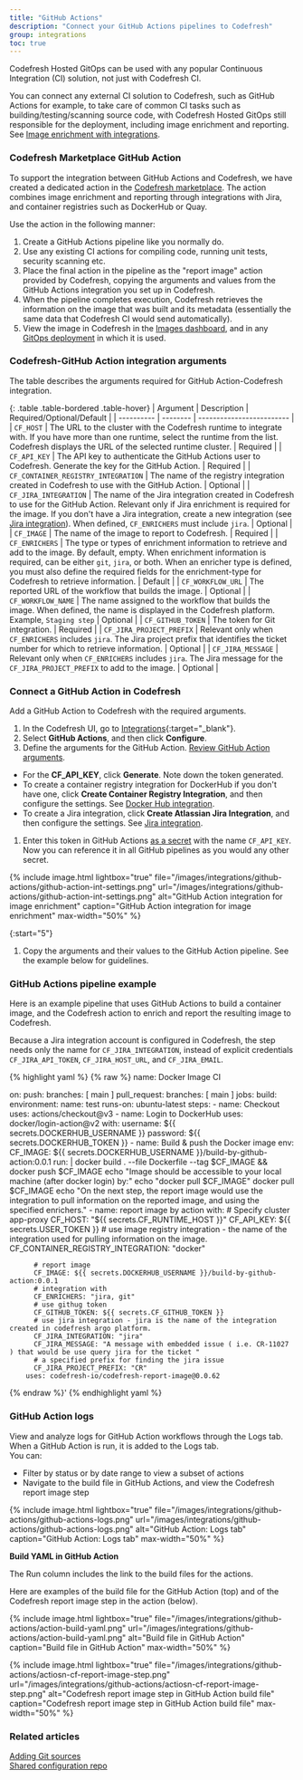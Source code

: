 ```yaml
---
title: "GitHub Actions"
description: "Connect your GitHub Actions pipelines to Codefresh"
group: integrations
toc: true
---
```


Codefresh Hosted GitOps can be used with any popular Continuous Integration (CI) solution, not just with Codefresh CI.

You can connect any external CI solution to Codefresh, such as GitHub Actions for example, to take care of common CI tasks such as building/testing/scanning source code, with Codefresh Hosted GitOps still responsible for the deployment, including image enrichment and reporting.  
See [Image enrichment with integrations]({{site.baseurl}}/docs/integrations/image-enrichment-overview/).


### Codefresh Marketplace GitHub Action 

To support the integration between GitHub Actions and Codefresh, we have created a dedicated action in the [Codefresh marketplace](https://github.com/marketplace/actions/csdp-report-image). The action combines image enrichment and reporting through integrations with Jira, and container registries such as DockerHub or Quay.

Use the action in the following manner:

1. Create a GitHub Actions pipeline like you normally do.
1. Use any existing CI actions for compiling code, running unit tests, security scanning etc.
1. Place the final action in the pipeline as the "report image" action provided by Codefresh, copying the arguments and values from the GitHub Actions integration you set up in Codefresh.
1. When the pipeline completes execution, Codefresh retrieves the information on the image that was built and its metadata (essentially the same
data that Codefresh CI would send automatically).
1. View the image in Codefresh in the [Images dashboard]({{site.baseurl}}/docs/deployment/images/), and in any [GitOps deployment]({{site.baseurl}}/docs/deployment/applications-dashboard/) in which it is used.

 

### Codefresh-GitHub Action integration arguments
The table describes the arguments required for GitHub Action-Codefresh integration. 


 {: .table .table-bordered .table-hover}
| Argument  | Description     | Required/Optional/Default |
| ---------- |  -------- | ------------------------- |
| `CF_HOST`                      | The URL to the cluster with the Codefresh runtime to integrate with. If you have more than one runtime, select the runtime from the list. Codefresh displays the URL of the selected runtime cluster.  | Required  |
| `CF_API_KEY`                   | The API key to authenticate the GitHub Actions user to Codefresh. Generate the key for the GitHub Action. | Required  |
| `CF_CONTAINER_REGISTRY_INTEGRATION` | The name of the registry integration created in Codefresh to use with the GitHub Action.  | Optional  |
| `CF_JIRA_INTEGRATION`               | The name of the Jira integration created in Codefresh to use for the GitHub Action. Relevant only if Jira enrichment is required for the image. If you don't have a Jira integration, create a new integration (see [Jira integration]({{site.baseurl}}/docs/integrations/jira/)). When defined, `CF_ENRICHERS` must include `jira`.  | Optional  |
| `CF_IMAGE`                    | The name of the image to report to Codefresh.  | Required  |
| `CF_ENRICHERS`                | The type or types of enrichment information to retrieve and add to the image. By default, empty. When enrichment information is required, can be either `git`, `jira`, or both.  When an enricher type is defined, you must also define the required fields for the enrichment-type for Codefresh to retrieve information.  | Default  |
| `CF_WORKFLOW_URL`            | The reported URL of the workflow that builds the image.  | Optional  |
| `CF_WORKFLOW_NAME`           | The name assigned to the workflow that builds the image. When defined, the name is displayed in the Codefresh platform. Example, `Staging step` | Optional  |
| `CF_GITHUB_TOKEN`            | The token for Git integration.  | Required  |
| `CF_JIRA_PROJECT_PREFIX`     | Relevant only when `CF_ENRICHERS` includes `jira`. The Jira project prefix that identifies the ticket number for which to retrieve information.  | Optional  |
| `CF_JIRA_MESSAGE`            | Relevant only when `CF_ENRICHERS` includes `jira`. The Jira message for the `CF_JIRA_PROJECT_PREFIX` to add to the image.  | Optional  |



### Connect a GitHub Action in Codefresh

Add a GitHub Action to Codefresh with the required arguments. 
1. In the Codefresh UI, go to [Integrations](https://g.codefresh.io/2.0/account-settings/integrations){:target="\_blank"}.
1. Select **GitHub Actions**, and then click **Configure**.
1. Define the arguments for the GitHub Action. [Review GitHub Action arguments](#codefresh-github-action-integration-arguments). 
  * For the **CF_API_KEY**, click **Generate**. Note down the token generated.
  * To create a container registry integration for DockerHub if you don't have one, click **Create Container Registry Integration**, and then configure the settings. See [Docker Hub integration]({{site.baseurl}}/docs/integrations/docker-hub/).
  * To create a Jira integration, click **Create Atlassian Jira Integration**, and then configure the settings. See [Jira integration]({{site.baseurl}}/docs/integrations/jira/).
1. Enter this token in GitHub Actions [as a secret](https://docs.github.com/en/actions/security-guides/encrypted-secrets) with the name `CF_API_KEY`.  
  Now you can reference it in all GitHub pipelines as you would any other secret.

{% include image.html 
lightbox="true" 
file="/images/integrations/github-actions/github-action-int-settings.png" 
url="/images/integrations/github-actions/github-action-int-settings.png"
alt="GitHub Action integration for image enrichment"
caption="GitHub Action integration for image enrichment"
max-width="50%"
%}

{:start="5"}
1. Copy the arguments and their values to the GitHub Action pipeline. See the example below for guidelines.

### GitHub Actions pipeline example

Here is an example pipeline that uses GitHub Actions to build a container image, and the Codefresh action to enrich and report the resulting image to Codefresh.  

Because a Jira integration account is configured in Codefresh, the step needs only the name for `CF_JIRA_INTEGRATION`, instead of explicit credentials `CF_JIRA_API_TOKEN`, `CF_JIRA_HOST_URL`, and `CF_JIRA_EMAIL`. 


{% highlight yaml %}
{% raw %}
name: Docker Image CI

on:
  push:
    branches: [ main ]
  pull_request:
    branches: [ main ]
jobs:
  build:
    environment:
      name: test
    runs-on: ubuntu-latest
    steps:
      - name: Checkout
        uses: actions/checkout@v3
      - name: Login to DockerHub
        uses: docker/login-action@v2
        with:
          username: ${{ secrets.DOCKERHUB_USERNAME }}
          password: ${{ secrets.DOCKERHUB_TOKEN }}
      - name: Build & push the Docker image
        env:
          CF_IMAGE: ${{ secrets.DOCKERHUB_USERNAME }}/build-by-github-action:0.0.1
        run: |
          docker build . --file Dockerfile --tag $CF_IMAGE && docker push $CF_IMAGE
          echo "Image should be accessible to your local machine (after docker login) by:"
          echo "docker pull $CF_IMAGE"
          docker pull $CF_IMAGE
          echo "On the next step, the report image would use the integration to pull information on the reported image, and using the specified enrichers."
      - name: report image by action
        with:
          # Specify cluster app-proxy
          CF_HOST: "${{ secrets.CF_RUNTIME_HOST }}"
          CF_API_KEY: ${{ secrets.USER_TOKEN }}
          # use image registry integration - the name of the integration used for pulling information on the image.
          CF_CONTAINER_REGISTRY_INTEGRATION: "docker"

          # report image 
          CF_IMAGE: ${{ secrets.DOCKERHUB_USERNAME }}/build-by-github-action:0.0.1
          # integration with
          CF_ENRICHERS: "jira, git"
          # use githug token
          CF_GITHUB_TOKEN: ${{ secrets.CF_GITHUB_TOKEN }}    
          # use jira integration - jira is the name of the integration created in codefresh argo platform.
          CF_JIRA_INTEGRATION: "jira" 
          CF_JIRA_MESSAGE: "A message with embedded issue ( i.e. CR-11027 ) that would be use query jira for the ticket "
          # a specified prefix for finding the jira issue 
          CF_JIRA_PROJECT_PREFIX: "CR"
        uses: codefresh-io/codefresh-report-image@0.0.62
        
{% endraw %}'
{% endhighlight yaml %}

### GitHub Action logs
View and analyze logs for GitHub Action workflows through the Logs tab. When a GitHub Action is run, it is added to the Logs tab.  
You can:  
* Filter by status or by date range to view a subset of actions
* Navigate to the build file in GitHub Actions, and view the Codefresh report image step

{% include image.html 
lightbox="true" 
file="/images/integrations/github-actions/github-actions-logs.png" 
url="/images/integrations/github-actions/github-actions-logs.png"
alt="GitHub Action: Logs tab"
caption="GitHub Action: Logs tab"
max-width="50%"
%}

**Build YAML in GitHub Action**  

The Run column includes the link to the build files for the actions.  

Here are examples of the build file for the GitHub Action (top) and of the Codefresh report image step in the action (below).

{% include image.html 
lightbox="true" 
file="/images/integrations/github-actions/action-build-yaml.png" 
url="/images/integrations/github-actions/action-build-yaml.png"
alt="Build file in GitHub Action"
caption="Build file in GitHub Action"
max-width="50%"
%}

{% include image.html 
lightbox="true" 
file="/images/integrations/github-actions/actiosn-cf-report-image-step.png" 
url="/images/integrations/github-actions/actiosn-cf-report-image-step.png"
alt="Codefresh report image step in GitHub Action build file"
caption="Codefresh report image step in GitHub Action build file"
max-width="50%"
%}


### Related articles  
[Adding Git sources]({{site.baseurl}}/docs/runtime/git-sources/)  
[Shared configuration repo]({{site.baseurl}}/docs/reference/shared-configuration)



